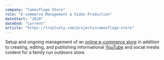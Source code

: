 ```yaml
---
company: "Camouflage Store"
role: "E-commerce Management & Video Production"
dateStart: "2020"
dateEnd: "Current"
article: "https://troylusty.com/projects/camouflage-store"
---
```


Setup and ongoing management of an
[online e-commerce store](https://camouflagestore.uk) in addition to creating,
editing, and publishing informational
[YouTube](https://www.youtube.com/@camouflagestoreuk) and social media content
for a family run outdoors store.
